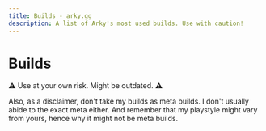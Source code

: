 ```yaml
---
title: Builds - arky.gg
description: A list of Arky's most used builds. Use with caution!
---
```


<script setup lang="ts">
import builds from '../src/components/builds.vue';
</script>

# Builds

⚠️ Use at your own risk. Might be outdated. ⚠️

Also, as a disclaimer, don't take my builds as meta builds. I don't usually abide to the exact meta either. And remember that my playstyle might vary from yours, hence why it might not be meta builds.


<builds />

